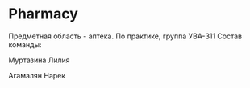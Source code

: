 # Pharmacy
Предметная область - аптека.
По практике, группа УВА-311
Состав команды:

Муртазина Лилия 

Агамалян Нарек
